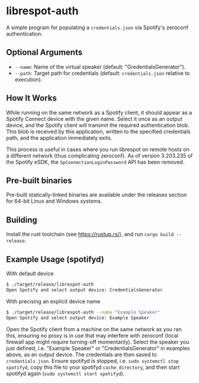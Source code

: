 # librespot-auth

A simple program for populating a `credentials.json` via Spotify's zeroconf authentication.

## Optional Arguments

- `--name`: Name of the virtual speaker (default: "GredentialsGenerator").
- `--path`: Target path for credentials (default: `credentials.json` relative to execution).

## How It Works

While running on the same network as a Spotify client, it should appear as a Spotify Connect device with the given name. Select it once as an output device, and the Spotify client will transmit the required authentication blob. This blob is received by this application, written to the specified credentials path, and the application immediately exits.

This process is useful in cases where you run librespot on remote hosts on a different network (thus complicating zeroconf). As of version 3.203.235 of the Spotify eSDK, the `SpConnectionLoginPassword` API has been removed.

## Pre-built binaries

Pre-built statically-linked binaries are available under the releases section for 64-bit Linux and Windows systems.

## Building

Install the rust toolchain (see https://rustup.rs/), and run `cargo build --release`.

## Example Usage (spotifyd)

With default device
```bash
$ ./target/release/librespot-auth
Open Spotify and select output device: CredentialsGenerator
```
With precising an explicit device name
```bash
$ ./target/release/librespot-auth --name "Example Speaker"
Open Spotify and select output device: Example Speaker
```

Open the Spotify client from a machine on the same network as you ran this, ensuring no proxy is in use that may interfere with zeroconf (local firewall app might require turning-off momentarily). Select the speaker you just defined, i.e. "Example Speaker" or "CredentialsGenerator" in examples above, as an output device. The credentials are then saved to `credentials.json`. Ensure spotifyd is stopped, i.e. `sudo systemctl stop spotifyd`, copy this file to your spotifyd `cache_directory`, and then start spotifyd again (`sudo systemctl start spotifyd`).
